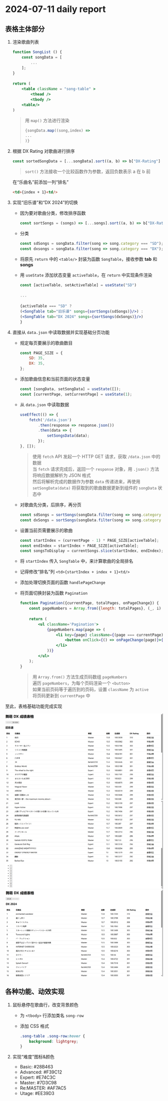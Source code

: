 # 2024-07-11 daily report

## 表格主体部分

1. 渲染歌曲列表

    ```jsx
    function SongList () {
        const songData = [
            ...
        ];
    }

    return (
        <table className = "song-table" >
            <thead />
            <tbody />
        <table/>
    )
    ```

    > 用 `map()` 方法进行渲染
    >
    > ```jsx
    > {songData.map((song,index) => 
    > ...
    > )}

2. 根据 DX Rating 对歌曲进行排序

    ```jsx
    const sortedSongData = [...songData].sort((a, b) => b["DX-Rating"] - a["DX-Rating"])
    ```

    > `sort()` 方法接收一个比较函数作为参数，返回负数表示 a 在 b 前

    在“乐曲名”前添加一列“排名”

    ```html
    <td>{index + 1}<td/>
    ```

3. 实现“旧乐谱”和“DX 2024”的切换

    * 因为要对歌曲分类，修改排序函数

        ```jsx
        const sortSongs = (songs) => [...songs].sort((a, b) => b["DX-Rating"] - a["DX-Rating"])
        ```

    * 分类

        ```jsx
        const sdSongs = songData.filter(song => song.category === "SD");
        const dxsongs = songData.filter(song => song.category === "DX");
        ```

    * 将原先 `return` 中的 `<table/>` 封装为函数 `SongTable`，接收参数 **tab** 和 **songs**
    * 用 `useState` 添加状态变量 `activeTable`，在 `return` 中实现条件渲染

        ```jsx
        const [activeTable, setActiveTable] = useState("SD")

        ...
        
        {activeTable === "SD" ? 
        (<SongTable tab="旧乐谱" songs={sortSongs(sdSongs)}/>) : 
        (<SongTable tab="DX 2024" songs={sortSongs(dxSongs)}/>)
        }
        ```

4. 直接从 `data.json` 中读取数据并实现基础分页功能
    * 规定每页要展示的歌曲数目

        ```js
        const PAGE_SIZE = {
            SD: 35,
            DX: 35,
        };
        ```

    * 添加歌曲信息和当前页面的状态变量

        ```jsx
        const [songData, setSongData] = useState([]);
        const [currentPage, setCurrentPage] = useState(1);
        ```

    * 从 `data.json` 中读取数据

        ```jsx
        useEffect(() => {
            fetch('/data.json')
                .then(response => response.json())
                .then(data => {
                    setSongsData(data);
                });
        }, []);
        ```

        > 使用 `fetch` API 发起一个 HTTP GET 请求，获取 `/data.json` 中的数据  
        当 `fetch` 请求完成后，返回一个 `response` 对象，用 `.json()` 方法将响应数据解析为 JSON 格式  
        然后将解析完成的数据作为参数 `data` 传递进来，再使用 `setSongData(data)` 将获取到的歌曲数据更新到组件的 `songData` 状态中

    * 对歌曲先分类，后排序，再分页

        ```jsx
        const sdSongs = sortSongs(songData.filter(song => song.category === "SD"));
        const dxSongs = sortSongs(songData.filter(song => song.category === "DX"));
        ```

    * 设置当前页需要展示的歌曲

        ```jsx
        const startIndex = (currentPage - 1) * PAGE_SIZE[activeTable];
        const endIndex = startIndex + PAGE_SIZE[activeTable];
        const songsToDisplay = currentSongs.slice(startIndex, endIndex);
        ```

    * 将 `startIndex` 传入 `SongTable` 中，来计算歌曲的全局排名
    * 记得修改“排名”列 `<td>{startIndex + index + 1}<td/>`
    * 添加处理切换页面的函数 `handlePageChange`
    * 将页面切换封装为函数 `Pagination`

        ```jsx
        function Pagination({currentPage, totalPages, onPageChange}) {
            const pageNumbers = Array.from({length: totalPages}, (_, i) => i + 1);

            return (
                <ul className='Pagination'>
                    {pageNumbers.map(page => (
                        <li key={page} className={(page === currentPage) ? ('active'):('')}>
                            <button onClick={() => onPageChange(page)}>{page}</button>
                        </li>
                    ))}
                </ul>
            );
        }
        ```

        > 用 `Array.from()` 方法生成页码数组 `pageNumbers`  
        遍历 `pageNumbers`，为每个页码渲染一个 `<button>`  
        如果当前页码等于遍历到的页码，设置 `className` 为 `active`  
        将页码更新到 `currentPage` 中

至此，表格基础功能完成实现

![alt text](figs/0711/image.png)
![alt text](figs/0711/image-1.png)
![alt text](figs/0711/image-2.png)

## 各种功能、动效实现

1. 鼠标悬停在歌曲行，改变背景颜色
    * 为 `<tbody>` 行添加类名 `song-row`
    * 添加 CSS 格式

        ```css
        .song-table .song-row:hover {
            background: lightgrey;
        }
        ```

2. 实现“难度”图标&颜色
    * Basic: #28B463
    * Advanced: #F39C12
    * Expert: #E74C3C
    * Master: #7D3C98
    * Re:MASTER: #AF7AC5
    * Utage: #EE39D3
